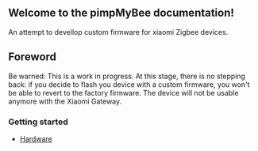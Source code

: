 ## Welcome to the pimpMyBee documentation!

An attempt to devellop custom firmware for xiaomi Zigbee devices.

## Foreword

Be warned: This is a work in progress.
At this stage, there is no stepping back: if you decide to flash you device with a custom firmware, you won't be able to revert to the factory firmware. The device will not be usable anymore with the Xiaomi Gateway.

### Getting started
* [Hardware](hardware.md)
